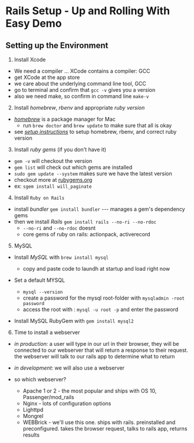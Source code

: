 # Rails Setup - Up and Rolling With Easy Demo

## Setting up the Environment
1. Install Xcode
  - We need a compiler ... XCode contains a compiler: GCC
  - get XCode at the app store
  - we care about the underlying command line tool, GCC
  - go to terminal and confirm that `gcc -v` gives you a version
  - also we need make, so confirm in command line `make-v`  

2. Install *homebrew*, *rbenv* and appropriate *ruby version*
  - *[homebrew](https://www.homebrew.com)* is a package manager for Mac
    - run `brew doctor` and `brew update` to make sure that all is okay
  - see *[setup instructions](./setup-ruby-version.md)* to setup homebrew, rbenv, and correct ruby version  

3. Install *ruby gems* (if you don't have it)
  - `gem -v` will checkout the version
  - `gem list` will check out which gems are installed
  - `sudo gem update --system` makes sure we have the latest version 
  - checkout more at [rubygems.org](https://rubygems.org/)
  - ex: `sgem install will_paginate`  

4. Install `Ruby on Rails`
  - install *bundler* `gem install bundler` --- manages a gem's dependency gems
  - then we install *Rails* `gem install rails --no-ri --no-rdoc` 
    - `--no-ri` and `--no-rdoc` doesnt 
    - core gems of ruby on rails: actionpack, activerecord 

5. MySQL
  - Install *MySQL* with `brew install mysql`
    - copy and paste code to laundh at startup and load right now
    
  - Set a default MYSQL
    - `mysql --version`
    -  create a password for the mysql root-folder with `mysqladmin -root password`
    -  access the root with : `mysql -u root -p` and enter the password
  
  - Install MySQL RubyGem with `gem install mysql2`

6. Time to install a webserver
  - *in production:* a user will type in our url in their browser, they will be connected to our webserver that will return a response to their request. the webserver will talk to our rails app to determine what to return
  - *in development*: we will also use a webserver  
      
  - so which webserver?
    - Apache 1 or 2 - the most popular and ships with OS 10, Passenger/mod_rails
    - Nginx - lots of configuration options
    - Lighttpd
    - Mongrel
    - WEBBrick - we'll use this one. ships with rails. preinstalled and preconfigured. takes the browser request, talks to rails app, returns results



